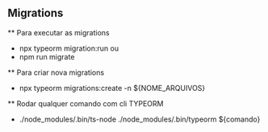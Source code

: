 ## Migrations
 ** Para executar as migrations
 * npx typeorm migration:run
 ou
 * npm run migrate

 ** Para criar nova migrations
 * npx typeorm migrations:create -n ${NOME_ARQUIVOS}

 ** Rodar qualquer comando com cli TYPEORM
 * ./node_modules/.bin/ts-node ./node_modules/.bin/typeorm  ${comando}